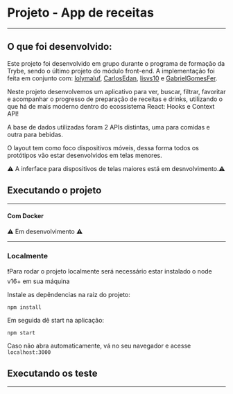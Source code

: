 # Projeto - App de receitas
---
## O que foi desenvolvido:

Este projeto foi desenvolvido em grupo durante o programa de formação da Trybe, sendo o último projeto do módulo front-end.
A implementação foi feita em conjunto com: [lolymaluf](https://github.com/lolymaluf), [CarlosEdan](https://github.com/CarlosEdan), [lisvs10](https://github.com/lisvs10) e [GabrielGomesFer](https://github.com/GabrielGomesFer).

Neste projeto desenvolvemos um aplicativo para ver, buscar, filtrar, favoritar e acompanhar o progresso de preparação de receitas e drinks, utilizando o que há de mais moderno dentro do ecossistema React: Hooks e Context API!

A base de dados utilizadas foram 2 APIs distintas, uma para comidas e outra para bebidas.

O layout tem como foco dispositivos móveis, dessa forma todos os protótipos vão estar desenvolvidos em telas menores.

⚠️ A inferface para dispositivos de telas maiores está em desnvolvimento.⚠️


## Executando o projeto
---
#### Com Docker
⚠️ Em desenvolvimento ⚠️

---
### Localmente
❗Para rodar o projeto localmente será necessário estar instalado o node v16+ em sua máquina 

Instale as depêndencias na raiz do projeto:

```
npm install
```
Em seguida dê start na aplicação:
```
npm start
```
Caso não abra automaticamente, vá no seu navegador e acesse `localhost:3000`

## Executando os teste
---

<!-- Olá, Tryber!

Não deixe de usar nossas dicas de escrita de README de projetos, e deixe sua criatividade brilhar!

⚠️ IMPORTANTE: você precisa deixar nítido:
- quais arquivos/pastas foram desenvolvidos por você; 
- quais arquivos/pastas foram desenvolvidos por outra pessoa estudante;
- quais arquivos/pastas foram desenvolvidos pela Trybe.

-->
